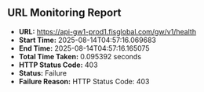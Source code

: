 ## URL Monitoring Report

- **URL:** https://api-gw1-prod1.fisglobal.com/gw/v1/health
- **Start Time:** 2025-08-14T04:57:16.069683
- **End Time:** 2025-08-14T04:57:16.165075
- **Total Time Taken:** 0.095392 seconds
- **HTTP Status Code:** 403
- **Status:** Failure
- **Failure Reason:** HTTP Status Code: 403
